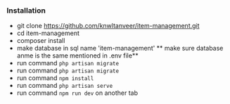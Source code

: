 
### Installation
- git clone https://github.com/knwltanveer/item-management.git
- cd item-management
- composer install
- make database in sql name 'item-management'
** make sure database anme is the same mentioned in .env file** 
- run command `php artisan migrate`
- run command `php artisan migrate`
- run command `npm install` 
- run command `php artisan serve`
- run command `npm run dev` on another tab
